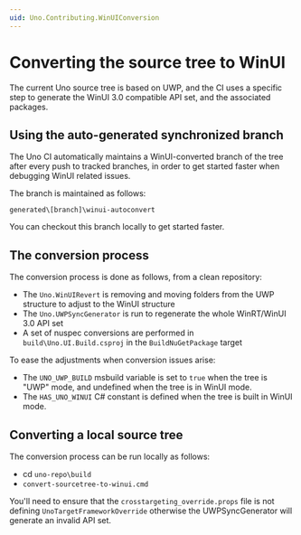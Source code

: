 ```yaml
---
uid: Uno.Contributing.WinUIConversion
---
```


# Converting the source tree to WinUI

The current Uno source tree is based on UWP, and the CI uses a specific step to generate the WinUI 3.0 compatible API set, and the associated packages.

## Using the auto-generated synchronized branch
The Uno CI automatically maintains a WinUI-converted branch of the tree after every push to tracked branches, in order to get started faster when debugging WinUI related issues.

The branch is maintained as follows:
```
generated\[branch]\winui-autoconvert
```

You can checkout this branch locally to get started faster.

## The conversion process
The conversion process is done as follows, from a clean repository:
- The `Uno.WinUIRevert` is removing and moving folders from the UWP structure to adjust to the WinUI structure
- The `Uno.UWPSyncGenerator` is run to regenerate the whole WinRT/WinUI 3.0 API set
- A set of nuspec conversions are performed in `build\Uno.UI.Build.csproj` in the `BuildNuGetPackage` target

To ease the adjustments when conversion issues arise:
- The `UNO_UWP_BUILD` msbuild variable is set to `true` when the tree is "UWP" mode, and undefined when the tree is in WinUI mode.
- The `HAS_UNO_WINUI` C# constant is defined when the tree is built in WinUI mode.

## Converting a local source tree
The conversion process can be run locally as follows:
- cd `uno-repo\build`
- `convert-sourcetree-to-winui.cmd`

You'll need to ensure that the `crosstargeting_override.props` file is not defining `UnoTargetFrameworkOverride` otherwise the UWPSyncGenerator will generate an invalid API set.
